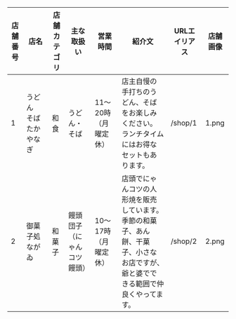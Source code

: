 |店舗番号|店名|店舗カテゴリ|主な取扱い|営業時間|紹介文|URLエイリアス|店舗画像|
| --- | --- | --- | --- | --- | --- | --- | --- |
|1|うどん　そば　たかやなぎ|和食|うどん・そば|11〜20時（月曜定休）|店主自慢の手打ちのうどん、そばをお楽しみください。ランチタイムにはお得なセットもあります。|/shop/1|1.png|
|2|御菓子処　ながゐ|和菓子|饅頭　団子（にゃんコツ饅頭）|10〜17時（月曜定休）|店頭でにゃんコツの人形焼を販売しています。季節の和菓子、あん餅、干菓子、小さなお店ですが、爺と婆でできる範囲で仲良くやってます。|/shop/2|2.png|
